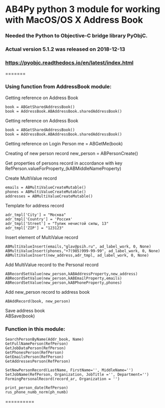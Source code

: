 # AB4Py python 3 module for working with MacOS/OS X Address Book### Needed the Python to Objective-C bridge library PyObjC. ### Actual version 5.1.2 was released on 2018-12-13 ### https://pyobjc.readthedocs.io/en/latest/index.html=======### Using function from AddressBook module:Getting reference on Address Book    book = ABGetSharedAddressBook()    book = AddressBook.ABAddressBook.sharedAddressBook()Getting reference on Address Book    book = ABGetSharedAddressBook()    book = AddressBook.ABAddressBook.sharedAddressBook()Getting reference on Login Person    me = ABGetMe(book)Creating of new person record    new_person = ABPersonCreate()Get properties of persons record in accordance with key    RefPerson.valueForProperty_(kABMiddleNameProperty)Create MultiValue record    emails = ABMultiValueCreateMutable()    phones = ABMultiValueCreateMutable()    addresses = ABMultiValueCreateMutable()Template for address record    adr_tmpl['City'] = "Москва"    adr_tmpl['Country'] = 'Россия'    adr_tmpl['Street'] = "Тупик нечистой силы, 13"    adr_tmpl['ZIP'] = "123123"Insert element of MultiValue record    ABMultiValueInsert(emails,"glav@psih.ru", ad_label_work, 0, None)    ABMultiValueInsert(phones,"+7(985)999-99-99", ad_label_work, 0, None)    ABMultiValueInsert(new_address,adr_tmpl, ad_label_work, 0, None)Add MultiValue record to the Personal record    ABRecordSetValue(new_person,kABAddressProperty,new_address)    ABRecordSetValue(new_person,kABEmailProperty,emails)    ABRecordSetValue(new_person,kABPhoneProperty,phones)Add new_person record to address book     ABAddRecord(book, new_person)Save address book      ABSave(book)### Function in this module:    SearchPersonByName(Addr_book, Name)    GetFullNamePerson(RefPerson)    GetJobDataPerson(RefPerson)    GetPhonesPerson(RefPerson)    GetEmailsPerson(RefPerson)    GetAddressesPerson(RefPerson)    SetNewPersonRecord(LastName, FirstName='', MiddleName='')    SetJobName(RefPerson, Organization, JobTitle ='', Department='')    FormingPersonalRecord(record_ar, Organization = '')     print_person_date(RefPerson)    rus_phone_numb_norm(ph_numb)==========